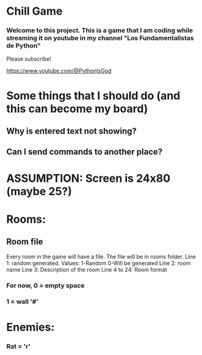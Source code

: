 # Chill Game

### Welcome to this project. This is a game that I am coding while streaming it on youtube in my channel "Los Fundamentalistas de Python"

Please subscribe! 

https://www.youtube.com/@PythonIsGod


# Some things that I should do (and this can become my board)

## Why is entered text not showing?
## Can I send commands to another place?

# ASSUMPTION: Screen is 24x80 (maybe 25?)


# Rooms:

## Room file

Every room in the game will have a file. The file will be in rooms folder.
Line 1: random generated. Values: 1-Random 0-Will be generated
Line 2: room name
Line 3: Description of the room
Line 4 to 24: Room format


### For now, 0 = empty space
###          1 = wall '#'

# Enemies:

### Rat = 'r'